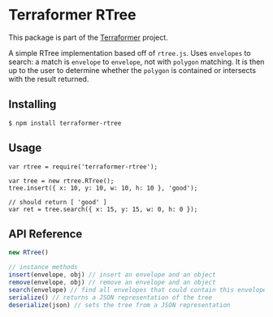 # Terraformer RTree

This package is part of the [Terraformer](https://github.com/Geoloqi/Terraformer) project.

A simple RTree implementation based off of `rtree.js`.  Uses `envelopes` to search: a match is `envelope` to `envelope`, not with `polygon` matching.  It is then up to the user to determine whether the `polygon` is contained or intersects with the result returned.

## Installing

    $ npm install terraformer-rtree 

## Usage

    var rtree = require('terraformer-rtree');
    
    var tree = new rtree.RTree();
    tree.insert({ x: 10, y: 10, w: 10, h: 10 }, 'good');
    
    // should return [ 'good' ]
    var ret = tree.search({ x: 15, y: 15, w: 0, h: 0 });

## API Reference

```javascript
new RTree()

// instance methods
insert(envelope, obj) // insert an envelope and an object
remove(envelope, obj) // remove an envelope and an object
search(envelope) // find all envelopes that could contain this envelope, returns an array
serialize() // returns a JSON representation of the tree
deserialize(json) // sets the tree from a JSON representation
```
